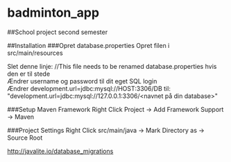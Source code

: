 # badminton_app
##School project second semester

##Installation
###Opret database.properties
Opret filen i src/main/resources

Slet denne linje: 
//This file needs to be renamed database.properties hvis den er til stede\
Ændrer username og password til dit eget SQL login\
Ændrer development.url=jdbc:mysql://HOST:3306/DB til: \
"development.url=jdbc:mysql://127.0.0.1:3306/<navnet på din database>"

###Setup Maven Framework
Right Click Project -> Add Framework Support -> Maven

###Project Settings
Right Click src/main/java -> Mark Directory as -> Source Root

http://javalite.io/database_migrations
